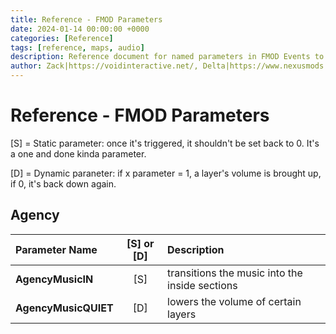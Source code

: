 ```yaml
---
title: Reference - FMOD Parameters
date: 2024-01-14 00:00:00 +0000
categories: [Reference]
tags: [reference, maps, audio]
description: Reference document for named parameters in FMOD Events to control ambience, music or stings
author: Zack|https://voidinteractive.net/, Delta|https://www.nexusmods.com/readyornot/mods/3072/
---
```


# Reference - FMOD Parameters

[S] = Static parameter: once it's triggered, it shouldn't be set back to 0. It's a one and done kinda parameter.

[D] = Dynamic paraneter: if x parameter = 1, a layer's volume is brought up, if 0, it's back down again.

## Agency

| Parameter Name | [S] or [D] | Description |
|:---|:--:|:---|
| **AgencyMusicIN** | [S] | transitions the music into the inside sections |
| **AgencyMusicQUIET** | [D] | lowers the volume of certain layers |
